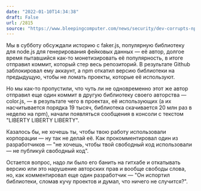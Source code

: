 ```yaml
---
date: "2022-01-10T14:34:38"
draft: False
url: /2815
source: "https://www.bleepingcomputer.com/news/security/dev-corrupts-npm-libs-colors-and-faker-breaking-thousands-of-apps/"
---
```


Мы в субботу обсуждали историю с faker.js, популярную библиотеку для node.js для генерирования фейковых данных — её автор, долгое время пытавшийся как-то монетизировать её популярность, в итоге отправил коммит, который стер весь репозиторий. В результате Github заблокировал ему аккаунт, а npm откатил версию библиотеки на предыдущую, чтобы не ломать проекты, которые её используют.

Но мы как-то пропустили, что чуть ли не одновременно этот же автор отправил еще один коммит в другую библиотеку своего авторства — color.js, — в результате чего в проектах, её использующих (а их насчитывается порядка 19 тысяч, библиотека скачивается 20 млн раз в неделю на npm), начали появляться сообщения в консоли с текстом "LIBERTY LIBERTY LIBERTY". 

Казалось бы, не хочешь ты, чтобы твою работу использовали корпорации — ну так не делай её. Как прокомментировал один из разработчиков — "не хочешь, чтобы твой свободный код использовали — не публикуй свободный код". 

Остается вопрос, надо ли было его банить на гитхабе и откатывать версию или это нарушение авторских прав и вообще свободы слова, но, как комментировал еще один разработчик — "Он испортил библиотеки, сломав кучу проектов и думал, что ничего не случится?".
